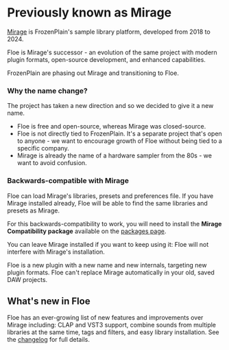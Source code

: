 <!--
SPDX-FileCopyrightText: 2024 Sam Windell
SPDX-License-Identifier: GPL-3.0-or-later
-->

# Previously known as Mirage

[Mirage](https://www.frozenplain.com/mirage) is FrozenPlain's sample library platform, developed from 2018 to 2024. 

Floe is Mirage's successor - an evolution of the same project with modern plugin formats, open-source development, and enhanced capabilities.

FrozenPlain are phasing out Mirage and transitioning to Floe.

### Why the name change?
The project has taken a new direction and so we decided to give it a new name.
- Floe is free and open-source, whereas Mirage was closed-source.
- Floe is not directly tied to FrozenPlain. It's a separate project that's open to anyone - we want to encourage growth of Floe without being tied to a specific company.
- Mirage is already the name of a hardware sampler from the 80s - we want to avoid confusion.

### Backwards-compatible with Mirage
Floe can load Mirage's libraries, presets and preferences file. If you have Mirage installed already, Floe will be able to find the same libraries and presets as Mirage. 

<div class="warning">
For this backwards-compatibility to work, you will need to install the <strong>Mirage Compatibility package</strong> available on the <a href="https://floe.audio/packages/available-packages.html">packages page</a>.
</div>

You can leave Mirage installed if you want to keep using it: Floe will not interfere with Mirage's installation.

Floe is a new plugin with a new name and new internals, targeting new plugin formats. Floe can't replace Mirage automatically in your old, saved DAW projects.

## What's new in Floe
Floe has an ever-growing list of new features and improvements over Mirage including: CLAP and VST3 support, combine sounds from multiple libraries at the same time, tags and filters, and easy library installation. See the [changelog](../changelog.md) for full details.

